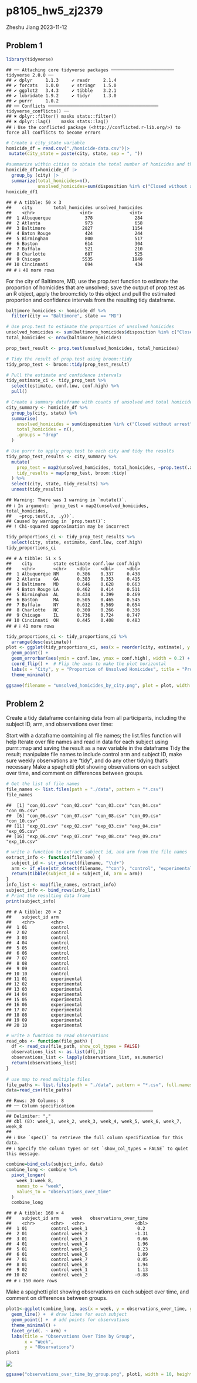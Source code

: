 p8105_hw5_zj2379
================
Zheshu Jiang
2023-11-12

## Problem 1

``` r
library(tidyverse)
```

    ## ── Attaching core tidyverse packages ──────────────────────── tidyverse 2.0.0 ──
    ## ✔ dplyr     1.1.3     ✔ readr     2.1.4
    ## ✔ forcats   1.0.0     ✔ stringr   1.5.0
    ## ✔ ggplot2   3.4.3     ✔ tibble    3.2.1
    ## ✔ lubridate 1.9.2     ✔ tidyr     1.3.0
    ## ✔ purrr     1.0.2     
    ## ── Conflicts ────────────────────────────────────────── tidyverse_conflicts() ──
    ## ✖ dplyr::filter() masks stats::filter()
    ## ✖ dplyr::lag()    masks stats::lag()
    ## ℹ Use the conflicted package (<http://conflicted.r-lib.org/>) to force all conflicts to become errors

``` r
# Create a city_state variable
homicide_df = read.csv("./homicide-data.csv")|>
 mutate(city_state = paste(city, state, sep = ", "))

#summarize within cities to obtain the total number of homicides and the number of unsolved homicides 
homicide_df1=homicide_df |>
  group_by (city) |>
  summarize(total_homicides=n(),
            unsolved_homicides=sum(disposition %in% c("Closed without arrest","Closed by arrest")))
homicide_df1
```

    ## # A tibble: 50 × 3
    ##    city        total_homicides unsolved_homicides
    ##    <chr>                 <int>              <int>
    ##  1 Albuquerque             378                284
    ##  2 Atlanta                 973                658
    ##  3 Baltimore              2827               1154
    ##  4 Baton Rouge             424                244
    ##  5 Birmingham              800                517
    ##  6 Boston                  614                304
    ##  7 Buffalo                 521                210
    ##  8 Charlotte               687                525
    ##  9 Chicago                5535               1849
    ## 10 Cincinnati              694                434
    ## # ℹ 40 more rows

For the city of Baltimore, MD, use the prop.test function to estimate
the proportion of homicides that are unsolved; save the output of
prop.test as an R object, apply the broom::tidy to this object and pull
the estimated proportion and confidence intervals from the resulting
tidy dataframe.

``` r
baltimore_homicides <- homicide_df %>%
  filter(city == "Baltimore", state == "MD")

# Use prop.test to estimate the proportion of unsolved homicides
unsolved_homicides <- sum(baltimore_homicides$disposition %in% c("Closed without arrest", "Open/No arrest"))
total_homicides <- nrow(baltimore_homicides)

prop_test_result <- prop.test(unsolved_homicides, total_homicides)

# Tidy the result of prop.test using broom::tidy
tidy_prop_test <- broom::tidy(prop_test_result)

# Pull the estimate and confidence intervals
tidy_estimate_ci <- tidy_prop_test %>%
  select(estimate, conf.low, conf.high) %>%
  pull()
```

``` r
# Create a summary dataframe with counts of unsolved and total homicides by city
city_summary <- homicide_df %>%
  group_by(city, state) %>%
  summarise(
    unsolved_homicides = sum(disposition %in% c("Closed without arrest", "Open/No arrest")),
    total_homicides = n(),
    .groups = "drop"
  )

# Use purrr to apply prop.test to each city and tidy the results
tidy_prop_test_results <- city_summary %>%
  mutate(
    prop_test = map2(unsolved_homicides, total_homicides, ~prop.test(.x, .y)),
    tidy_results = map(prop_test, broom::tidy)
  ) %>%
  select(city, state, tidy_results) %>%
  unnest(tidy_results)
```

    ## Warning: There was 1 warning in `mutate()`.
    ## ℹ In argument: `prop_test = map2(unsolved_homicides, total_homicides,
    ##   ~prop.test(.x, .y))`.
    ## Caused by warning in `prop.test()`:
    ## ! Chi-squared approximation may be incorrect

``` r
tidy_proportions_ci <- tidy_prop_test_results %>%
  select(city, state, estimate, conf.low, conf.high)
tidy_proportions_ci
```

    ## # A tibble: 51 × 5
    ##    city        state estimate conf.low conf.high
    ##    <chr>       <chr>    <dbl>    <dbl>     <dbl>
    ##  1 Albuquerque NM       0.386    0.337     0.438
    ##  2 Atlanta     GA       0.383    0.353     0.415
    ##  3 Baltimore   MD       0.646    0.628     0.663
    ##  4 Baton Rouge LA       0.462    0.414     0.511
    ##  5 Birmingham  AL       0.434    0.399     0.469
    ##  6 Boston      MA       0.505    0.465     0.545
    ##  7 Buffalo     NY       0.612    0.569     0.654
    ##  8 Charlotte   NC       0.300    0.266     0.336
    ##  9 Chicago     IL       0.736    0.724     0.747
    ## 10 Cincinnati  OH       0.445    0.408     0.483
    ## # ℹ 41 more rows

``` r
tidy_proportions_ci <- tidy_proportions_ci %>%
  arrange(desc(estimate))
plot <- ggplot(tidy_proportions_ci, aes(x = reorder(city, estimate), y = estimate)) +
  geom_point() +
  geom_errorbar(aes(ymin = conf.low, ymax = conf.high), width = 0.2) +
  coord_flip() +  # Flip the axes to make the plot horizontal
  labs(x = "City", y = "Proportion of Unsolved Homicides", title = "Proportion of Unsolved Homicides by City") +
  theme_minimal()

ggsave(filename = "unsolved_homicides_by_city.png", plot = plot, width = 10, height = 8, dpi = 300)
```

## Problem 2

Create a tidy dataframe containing data from all participants, including
the subject ID, arm, and observations over time:

Start with a dataframe containing all file names; the list.files
function will help Iterate over file names and read in data for each
subject using purrr::map and saving the result as a new variable in the
dataframe Tidy the result; manipulate file names to include control arm
and subject ID, make sure weekly observations are “tidy”, and do any
other tidying that’s necessary Make a spaghetti plot showing
observations on each subject over time, and comment on differences
between groups.

``` r
# Get the list of file names
file_names <- list.files(path = "./data", pattern = "*.csv")
file_names
```

    ##  [1] "con_01.csv" "con_02.csv" "con_03.csv" "con_04.csv" "con_05.csv"
    ##  [6] "con_06.csv" "con_07.csv" "con_08.csv" "con_09.csv" "con_10.csv"
    ## [11] "exp_01.csv" "exp_02.csv" "exp_03.csv" "exp_04.csv" "exp_05.csv"
    ## [16] "exp_06.csv" "exp_07.csv" "exp_08.csv" "exp_09.csv" "exp_10.csv"

``` r
# write a function to extract subject id, and arm from the file names
extract_info <- function(filename) {
  subject_id <- str_extract(filename, "\\d+")
  arm <- if_else(str_detect(filename, "^con"), "control", "experimental")
  return(tibble(subject_id = subject_id, arm = arm))
}
info_list <- map(file_names, extract_info)
subject_info <- bind_rows(info_list)
# Print the resulting data frame
print(subject_info)
```

    ## # A tibble: 20 × 2
    ##    subject_id arm         
    ##    <chr>      <chr>       
    ##  1 01         control     
    ##  2 02         control     
    ##  3 03         control     
    ##  4 04         control     
    ##  5 05         control     
    ##  6 06         control     
    ##  7 07         control     
    ##  8 08         control     
    ##  9 09         control     
    ## 10 10         control     
    ## 11 01         experimental
    ## 12 02         experimental
    ## 13 03         experimental
    ## 14 04         experimental
    ## 15 05         experimental
    ## 16 06         experimental
    ## 17 07         experimental
    ## 18 08         experimental
    ## 19 09         experimental
    ## 20 10         experimental

``` r
# write a function to read observations
read_obs <- function(file_path) {
  df <- read_csv(file_path, show_col_types = FALSE)
  observations_list <- as.list(df[,1])
  observations_list <- lapply(observations_list, as.numeric)
  return(observations_list)
}
 
# use map to read multiple files
file_paths <- list.files(path = "./data", pattern = "*.csv", full.names = TRUE)
data=read_csv(file_paths)
```

    ## Rows: 20 Columns: 8
    ## ── Column specification ────────────────────────────────────────────────────────
    ## Delimiter: ","
    ## dbl (8): week_1, week_2, week_3, week_4, week_5, week_6, week_7, week_8
    ## 
    ## ℹ Use `spec()` to retrieve the full column specification for this data.
    ## ℹ Specify the column types or set `show_col_types = FALSE` to quiet this message.

``` r
combine=bind_cols(subject_info, data)
combine_long <- combine %>%
  pivot_longer(
    week_1:week_8,
    names_to = "week",
    values_to = "observations_over_time"
  )
  combine_long
```

    ## # A tibble: 160 × 4
    ##    subject_id arm     week   observations_over_time
    ##    <chr>      <chr>   <chr>                   <dbl>
    ##  1 01         control week_1                   0.2 
    ##  2 01         control week_2                  -1.31
    ##  3 01         control week_3                   0.66
    ##  4 01         control week_4                   1.96
    ##  5 01         control week_5                   0.23
    ##  6 01         control week_6                   1.09
    ##  7 01         control week_7                   0.05
    ##  8 01         control week_8                   1.94
    ##  9 02         control week_1                   1.13
    ## 10 02         control week_2                  -0.88
    ## # ℹ 150 more rows

Make a spaghetti plot showing observations on each subject over time,
and comment on differences between groups.

``` r
plot1<-ggplot(combine_long, aes(x = week, y = observations_over_time, group = subject_id, color = arm)) +
  geom_line() +  # draw lines for each subject
  geom_point() +  # add points for observations
  theme_minimal() +  
  facet_grid(. ~ arm) +
  labs(title = "Observations Over Time by Group",
       x = "Week",
       y = "Observations") 
plot1
```

![](p8105_hw5_zj2379_files/figure-gfm/unnamed-chunk-7-1.png)<!-- -->

``` r
ggsave("observations_over_time_by_group.png", plot1, width = 10, height = 6, dpi = 300)
```
